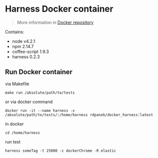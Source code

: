 # Harness Docker container
> More information in [Docker repository](https://hub.docker.com/r/rdpanek/docker_harness/)

Contains:
- node v4.2.1
- npm 2.14.7
- coffee-script 1.9.3
- harness 0.2.3

## Run Docker container
via Makefile
```
make run /absolute/path/to/tests
```

or via docker command
```
docker run -it --name harness -v /absolute/path/to/tests/:/home/harness rdpanek/docker_harness:latest
```

in docker
```
cd /home/harness
```

run test
```
harness someTag -t 25000 -c dockerChrome -R elastic
```
